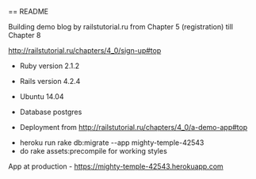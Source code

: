 == README

Building demo blog by railstutorial.ru  from Chapter 5 (registration) till Chapter 8

http://railstutorial.ru/chapters/4_0/sign-up#top

* Ruby version 2.1.2

* Rails version 4.2.4

* Ubuntu 14.04

* Database postgres

* Deployment from http://railstutorial.ru/chapters/4_0/a-demo-app#top

- heroku run rake db:migrate --app mighty-temple-42543
- do rake assets:precompile for working styles


App at production - https://mighty-temple-42543.herokuapp.com


